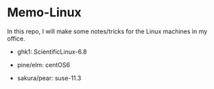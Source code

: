 # Memo-Linux

In this repo, I will make some notes/tricks for the Linux machines in my office.

* ghk1: ScientificLinux-6.8

* pine/elm: centOS6

* sakura/pear: suse-11.3
